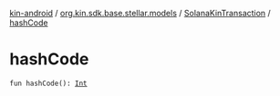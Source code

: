 [kin-android](../../index.md) / [org.kin.sdk.base.stellar.models](../index.md) / [SolanaKinTransaction](index.md) / [hashCode](./hash-code.md)

# hashCode

`fun hashCode(): `[`Int`](https://kotlinlang.org/api/latest/jvm/stdlib/kotlin/-int/index.html)